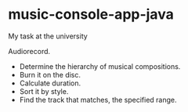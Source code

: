# music-console-app-java

My task at the university 

Audiorecord.
- Determine the hierarchy of musical compositions.
- Burn it on the disc.
- Calculate duration.
- Sort it by style.
- Find the track that matches, the specified range.
